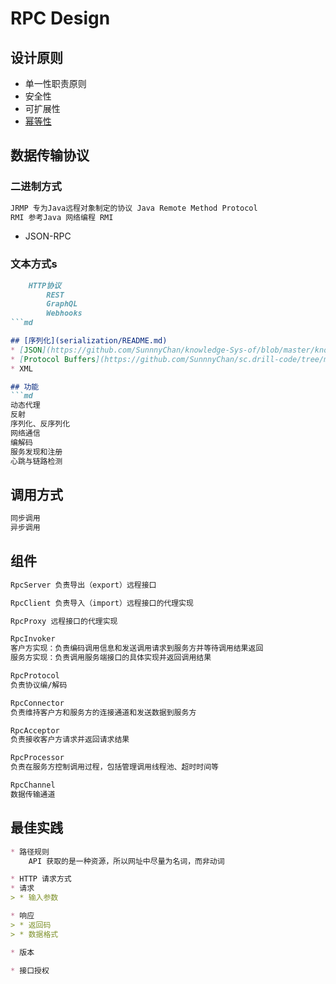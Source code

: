 # RPC Design

## 设计原则
* 单一性职责原则
* 安全性
* 可扩展性
* [幂等性](idempotence.md)


## 数据传输协议
### 二进制方式
```md
JRMP 专为Java远程对象制定的协议 Java Remote Method Protocol
RMI 参考Java 网络编程 RMI
```
* JSON-RPC
### 文本方式s
```md
	HTTP协议
		REST
		GraphQL
		Webhooks
```md

## [序列化](serialization/README.md)
* [JSON](https://github.com/SunnnyChan/knowledge-Sys-of/blob/master/knowledge-Sys-of-JSON/README.md)
* [Protocol Buffers](https://github.com/SunnnyChan/sc.drill-code/tree/master/cpp/protobuf)
* XML

## 功能
```md
动态代理
反射
序列化、反序列化
网络通信
编解码
服务发现和注册
心跳与链路检测
```

## 调用方式
```md
同步调用
异步调用
```
## 组件
```md
RpcServer 负责导出（export）远程接口

RpcClient 负责导入（import）远程接口的代理实现

RpcProxy 远程接口的代理实现

RpcInvoker
客户方实现：负责编码调用信息和发送调用请求到服务方并等待调用结果返回
服务方实现：负责调用服务端接口的具体实现并返回调用结果

RpcProtocol
负责协议编/解码

RpcConnector
负责维持客户方和服务方的连接通道和发送数据到服务方

RpcAcceptor
负责接收客户方请求并返回请求结果

RpcProcessor
负责在服务方控制调用过程，包括管理调用线程池、超时时间等

RpcChannel
数据传输通道
```

## 最佳实践
```md
* 路径规则
    API 获取的是一种资源，所以网址中尽量为名词，而非动词

* HTTP 请求方式
* 请求
> * 输入参数

* 响应
> * 返回码
> * 数据格式

* 版本

* 接口授权
```
